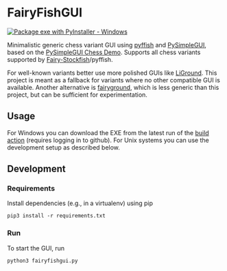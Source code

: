 # FairyFishGUI

[![Package exe with PyInstaller - Windows](https://github.com/ianfab/FairyFishGUI/actions/workflows/build.yml/badge.svg)](https://github.com/ianfab/FairyFishGUI/actions/workflows/build.yml)

Minimalistic generic chess variant GUI using [pyffish](https://pypi.org/project/pyffish/) and [PySimpleGUI](https://github.com/PySimpleGUI/PySimpleGUI), based on the [PySimpleGUI Chess Demo](https://github.com/PySimpleGUI/PySimpleGUI/tree/master/Chess). Supports all chess variants supported by [Fairy-Stockfish](https://github.com/ianfab/Fairy-Stockfish)/pyffish.

For well-known variants better use more polished GUIs like [LiGround](https://github.com/ml-research/liground). This project is meant as a fallback for variants where no other compatible GUI is available. Another alternative is [fairyground](https://fairyground.vercel.app/), which is less generic than this project, but can be sufficient for experimentation.

## Usage

For Windows you can download the EXE from the latest run of the [build action](https://github.com/ianfab/FairyFishGUI/actions/workflows/build.yml) (requires logging in to github). For Unix systems you can use the development setup as described below.

## Development

### Requirements

Install dependencies (e.g., in a virtualenv) using pip

    pip3 install -r requirements.txt

### Run

To start the GUI, run

    python3 fairyfishgui.py
